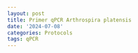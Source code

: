 ```yaml
---
layout: post
title: Primer qPCR Arthrospira platensis
date: '2024-07-08'
categories: Protocols
tags: qPCR
---
```

